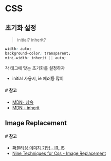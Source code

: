 # CSS

## 초기화 설정
> initial? inherit?

```css
width: auto;
background-color: transparent;
mini-width: inherit || auto;
```
각 태그에 맞는 초기화를 설정하자
* initial 사용시, ie 에러등 많이 

#### # 참고
- [MDN- 상속](https://developer.mozilla.org/ko/docs/Web/CSS/inheritance)
- [MDN - inherit](https://developer.mozilla.org/ko/docs/Web/CSS/inherit)



## Image Replacement


#### # 참고
- [퍼블리싱 이미지 기법 - IR, IS](https://freemi99.tistory.com/entry/Tip-IR%EA%B8%B0%EB%B2%95%EA%B3%BC-IS%EA%B8%B0%EB%B2%95?category=491695)
- [Nine Techniques for Css - Image Replacement](https://css-tricks.com/css-image-replacement/) 
